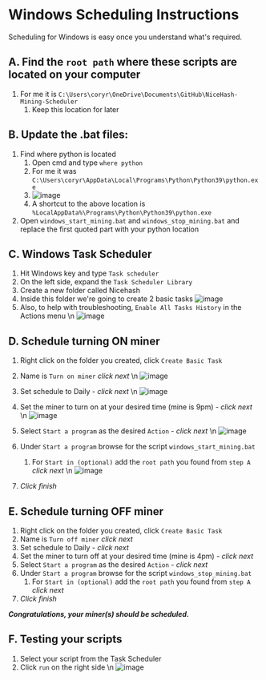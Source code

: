 # Windows Scheduling Instructions

Scheduling for Windows is easy once you understand what's required.

## A. Find the `root path` where these scripts are located on your computer
1. For me it is `C:\Users\coryr\OneDrive\Documents\GitHub\NiceHash-Mining-Scheduler`
   1. Keep this location for later

## B. Update the .bat files:
1. Find where python is located 
   1. Open cmd and type `where python`
   2. For me it was `C:\Users\coryr\AppData\Local\Programs\Python\Python39\python.exe`
   3. ![image](https://user-images.githubusercontent.com/3461713/152732529-2b469bcb-6780-4984-914d-788a579904a6.png)
   4. A shortcut to the above location is `%LocalAppData%\Programs\Python\Python39\python.exe`
2. Open `windows_start_mining.bat` and `windows_stop_mining.bat` and replace the first quoted part with your python location

## C. Windows Task Scheduler
1. Hit Windows key and type `Task scheduler`
2. On the left side, expand the `Task Scheduler Library`
3. Create a new folder called Nicehash
4. Inside this folder we're going to create 2 basic tasks ![image](https://user-images.githubusercontent.com/3461713/152732656-a7addf98-b7c8-441b-b1c7-f7e392666956.png)
5. Also, to help with troubleshooting, `Enable All Tasks History` in the Actions menu \n ![image](https://user-images.githubusercontent.com/3461713/153086146-80b5b411-0d88-4dce-be6c-52a28520de80.png)


## D. Schedule turning ON miner
1. Right click on the folder you created, click `Create Basic Task`
2. Name is `Turn on miner` *click next* \n ![image](https://user-images.githubusercontent.com/3461713/152732920-ae64448d-8644-4712-86c3-4bf63a10d60a.png)

3. Set schedule to Daily - *click next* \n ![image](https://user-images.githubusercontent.com/3461713/152732963-0d02b688-d605-4907-b9a5-9b1935cc9880.png)

4. Set the miner to turn on at your desired time (mine is 9pm) - *click next* \n ![image](https://user-images.githubusercontent.com/3461713/152733011-efbb6bf2-7b20-4da0-bb7c-840980c76181.png)

5. Select `Start a program` as the desired `Action` - *click next* \n ![image](https://user-images.githubusercontent.com/3461713/152733034-94bf6658-78c7-4e28-9b86-8ede6da48608.png)

6. Under `Start a program` browse for the script `windows_start_mining.bat`
   1. For `Start in (optional)` add the `root path` you found from `step A` *click next* \n ![image](https://user-images.githubusercontent.com/3461713/152733095-c3ae3852-80bf-4435-8eae-18fba68f1fa8.png)

7. *Click finish*

## E. Schedule turning OFF miner
1. Right click on the folder you created, click `Create Basic Task`
2. Name is `Turn off miner` *click next*
3. Set schedule to Daily - *click next*
4. Set the miner to turn off at your desired time (mine is 4pm) - *click next*
5. Select `Start a program` as the desired `Action` - *click next*
6. Under `Start a program` browse for the script `windows_stop_mining.bat`
   1. For `Start in (optional)` add the `root path` you found from `step A` *click next*
7. *Click finish*

***Congratulations, your miner(s) should be scheduled.***

## F. Testing your scripts
1. Select your script from the Task Scheduler
2. Click `run` on the right side \n ![image](https://user-images.githubusercontent.com/3461713/152733164-28981d85-803c-4e94-bc08-bea6fe7e7a61.png)

